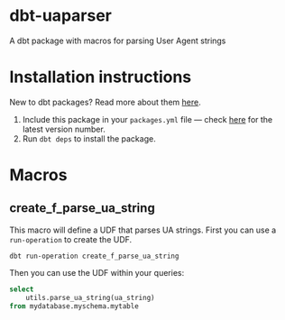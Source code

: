 # dbt-uaparser

A dbt package with macros for parsing User Agent strings

# Installation instructions

New to dbt packages? Read more about them [here](https://docs.getdbt.com/docs/building-a-dbt-project/package-management/).
1. Include this package in your `packages.yml` file — check [here](https://hub.getdbt.com/dbt-labs/audit_helper/latest/) for the latest version number.
2. Run `dbt deps` to install the package.

# Macros
## create_f_parse_ua_string

This macro will define a UDF that parses UA strings.  First you can use a `run-operation` to create the UDF.

```
dbt run-operation create_f_parse_ua_string
```

Then you can use the UDF within your queries:

```sql
select 
    utils.parse_ua_string(ua_string)
from mydatabase.myschema.mytable
```
